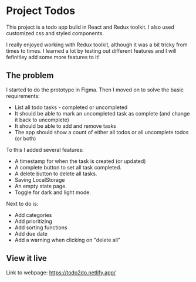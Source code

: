 # Project Todos

This project is a todo app build in React and Redux toolkit. I also used customized css and styled components.

I really enjoyed working with Redux toolkit, although it was a bit tricky from times to times.
I learned a lot by testing out different features and I will fefinitley add some more features to it!

## The problem

I started to do the prototype in Figma. Then I moved on to solve the basic requirements:

- List all todo tasks - completed or uncompleted
- It should be able to mark an uncompleted task as complete (and change it back to uncomplete)
- It should be able to add and remove tasks
- The app should show a count of either all todos or all uncomplete todos (or both)

To this I added several features:

- A timestamp for when the task is created (or updated)
- A complete button to set all task completed.
- A delete button to delete all tasks.
- Saving LocalStorage
- An empty state page.
- Toggle for dark and light mode.

Next to do is:

- Add categories
- Add prioritizing
- Add sorting functions
- Add due date
- Add a warning when clicking on "delete all"

## View it live

Link to webpage: https://todo2do.netlify.app/
